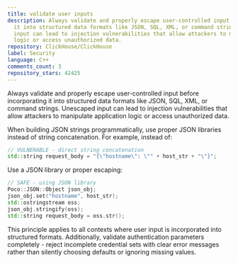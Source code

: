 ```yaml
---
title: validate user inputs
description: Always validate and properly escape user-controlled input before incorporating
  it into structured data formats like JSON, SQL, XML, or command strings. Unescaped
  input can lead to injection vulnerabilities that allow attackers to manipulate application
  logic or access unauthorized data.
repository: ClickHouse/ClickHouse
label: Security
language: C++
comments_count: 3
repository_stars: 42425
---
```


Always validate and properly escape user-controlled input before incorporating it into structured data formats like JSON, SQL, XML, or command strings. Unescaped input can lead to injection vulnerabilities that allow attackers to manipulate application logic or access unauthorized data.

When building JSON strings programmatically, use proper JSON libraries instead of string concatenation. For example, instead of:

```cpp
// VULNERABLE - direct string concatenation
std::string request_body = "{\"hostname\": \"" + host_str + "\"}";
```

Use a JSON library or proper escaping:

```cpp
// SAFE - using JSON library
Poco::JSON::Object json_obj;
json_obj.set("hostname", host_str);
std::ostringstream oss;
json_obj.stringify(oss);
std::string request_body = oss.str();
```

This principle applies to all contexts where user input is incorporated into structured formats. Additionally, validate authentication parameters completely - reject incomplete credential sets with clear error messages rather than silently choosing defaults or ignoring missing values.